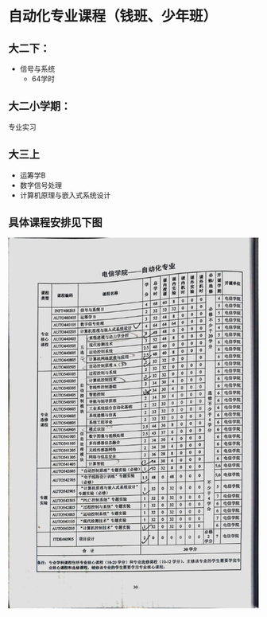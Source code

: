 # 自动化专业课程（钱班、少年班）

## 大二下：

- 信号与系统
  - 64学时

## 大二小学期：

专业实习


## 大三上

- 运筹学B
- 数字信号处理
- 计算机原理与嵌入式系统设计

## 具体课程安排见下图

![自动化](assets/zidonghua.jpg)